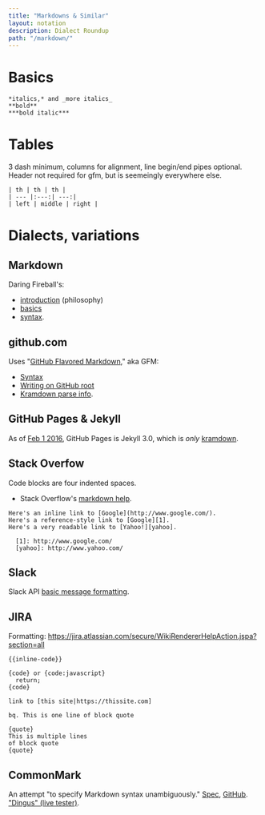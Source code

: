 ```yaml
---
title: "Markdowns & Similar"
layout: notation
description: Dialect Roundup
path: "/markdown/"
---
```


# Basics

```
*italics,* and _more italics_
**bold**
***bold italic***
```


# Tables

3 dash minimum, columns for alignment, line begin/end pipes optional. Header not required for gfm, but is seemeingly everywhere else.

```
| th | th | th |
| --- |:---:| ---:|
| left | middle | right |
```


# Dialects, variations

## Markdown

Daring Fireball's:

- [introduction] (philosophy)
- [basics]
- [syntax].

[introduction]: http://daringfireball.net/projects/markdown/ "Daring Fireball markdown introduction"
[basics]: http://daringfireball.net/projects/markdown/ "Daring Fireball markdown basics"
[syntax]: http://daringfireball.net/projects/markdown/basics "Daring Fireball markdown syntax"



## github.com

Uses "[GitHub Flavored Markdown]," aka GFM:

- [Syntax]
- [Writing on GitHub root]
- [Kramdown parse info].

[GitHub flavored markdown]: https://help.github.com/articles/getting-started-with-writing-and-formatting-on-github/
[Syntax]: https://help.github.com/articles/basic-writing-and-formatting-syntax/
[Writing on GitHub root]: https://help.github.com/categories/writing-on-github/
[Kramdown parse info]: http://kramdown.gettalong.org/parser/gfm.html


## GitHub Pages & Jekyll

As of [Feb 1 2016], GitHub Pages is Jekyll 3.0, which is *only* [kramdown].

[kramdown]: http://kramdown.gettalong.org/
[Feb 1 2016]: https://github.com/blog/2100-github-pages-now-faster-and-simpler-with-jekyll-3-0







## Stack Overfow

Code blocks are four indented spaces.

- Stack Overflow's [markdown help].

[Markdown help]: http://stackoverflow.com/editing-help

```
Here's an inline link to [Google](http://www.google.com/).
Here's a reference-style link to [Google][1].
Here's a very readable link to [Yahoo!][yahoo].

  [1]: http://www.google.com/
  [yahoo]: http://www.yahoo.com/
```



## Slack

Slack API [basic message formatting].

[basic message formatting]: https://api.slack.com/docs/message-formatting


## JIRA

Formatting: https://jira.atlassian.com/secure/WikiRendererHelpAction.jspa?section=all

```
{{inline-code}}

{code} or {code:javascript}
  return;
{code}

link to [this site|https://thissite.com]

bq. This is one line of block quote

{quote}
This is multiple lines
of block quote
{quote}
```



## CommonMark

An attempt "to specify Markdown syntax unambiguously." [Spec], [GitHub]. ["Dingus" (live tester)].

[GitHub]: https://github.com/jgm/CommonMark
[Spec]: http://spec.commonmark.org/0.26/
["Dingus" (live tester)]: http://spec.commonmark.org/dingus/
